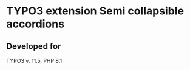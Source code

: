 TYPO3 extension Semi collapsible accordions
==============================================================

## Developed for

TYPO3 v. 11.5, PHP 8.1
